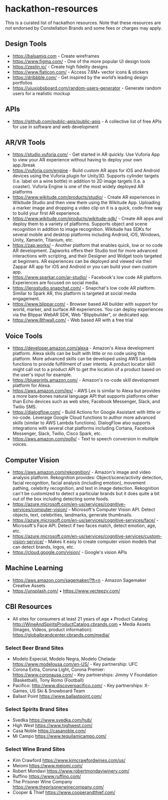 # hackathon-resources
This is a curated list of hackathon resources.  Note that these resources are not endorsed by Constellation Brands and some fees or charges may apply.

## Design Tools
* https://balsamiq.com - Create wireframes
* https://www.figma.com/ - One of the more popular UI design tools
* https://zeplin.io/ - Create high fidelity designs
* https://www.flaticon.com/ - Access 7.6M+ vector icons & stickers
* https://dribbble.com/ - Get inspired by the world’s leading design portfolios
* https://uiuxjobsboard.com/random-users-generator - Generate random users for a realistic mockup

## APIs
* https://github.com/public-apis/public-apis - A collective list of free APIs for use in software and web development

## AR/VR Tools
* https://studio.vuforia.com/ - Get started in AR quickly. Use Vuforia App to view your AR experience without having to deploy your own app./break
* https://vuforia.com/engine - Build custom AR apps for iOS and Android devices using the Vuforia plugin for Unity3D. Supports cylinder targets (I.e. label on a wine bottle) in addition to 2D image targets (I.e. a coaster). Vuforia Engine is one of the most widely deployed AR platforms
* https://www.wikitude.com/products/studio/ - Create AR experiences in Wikitude Studio and then view them using the Wikitude App. Uploading a marker image and dropping a video clip on it is a quick, code-free way to build your first AR experience.
* https://www.wikitude.com/products/wikitude-sdk/ - Create AR apps and deploy them to a variety of platforms. Supports object and scene recognition in addition to image recognition. Wikitude has SDKs for several mobile and desktop platforms including Android, iOS, Windows, Unity, Xamarin, Titanium, etc.
* https://zap.works/ - Another platform that enables quick, low or no code AR development. Zapworks offers their Studio tool for more advanced interactions with scripting, and their Designer and Widget tools targeted at beginners. AR experiences can be deployed and viewed via their Zappar AR app for iOS and Android or you can build your own custom app.
* https://www.sparkar.com/ar-studio/ - Facebook's low code AR platform. Experiences are focused on social media.
* https://lensstudio.snapchat.com/ - Snapchat's low code AR platform. Similar to Spark AR, this platform is targeted at social media engagement.
* https://www.blippar.com/ - Browser based AR builder with support for world, marker, and surface AR experiences.  You can deploy experiences via the Blippar WebAR SDK, Web "Blippbuilder", or dedicated app.
* https://www.8thwall.com/ - Web based AR with a free trial

## Voice Tools
* https://developer.amazon.com/alexa - Amazon's Alexa development platform. Alexa skills can be built with little or no code using this platform. More advanced skills can be developed using AWS Lambda functions to provide fulfillment of user intents. A product locator skill might call out to a product API to get the location of a product based on the user's input for example.
* https://blueprints.amazon.com/ - Amazon's no-code skill development platform for Alexa.
* https://aws.amazon.com/lex/ - AWS Lex is similar to Alexa but provides a more bare-bones natural language API that supports platforms other than Echo devices such as web sites, Facebook Messenger, Slack, and Twilio SMS.
* https://dialogflow.com/ - Build Actions for Google Assistant with little or no-code. Leverage Google Cloud functions to author more advanced skills (similar to AWS Lambda functions). DialogFlow also supports integrations with several chat platforms including Cortana, Facebook Messenger, Slack, Twilio, Cisco Spark, etc.
* https://aws.amazon.com/polly/ - Text to speech conversion in multiple voices.

## Computer Vision
* https://aws.amazon.com/rekognition/ - Amazon's image and video analysis platform. Rekognition provides: Object/scene/activity detection, facial recognition, facial analysis (including emotion), movement pathing, celebrity recognition, and text in image detection. Rekognition can't be customized to detect a particular brands but it does quite a bit out of the box including detecting some foods.
* https://azure.microsoft.com/en-us/services/cognitive-services/computer-vision/ - Microsoft's Computer Vision API. Detect objects, text, celebrities, landmarks, generate thumbnails.
* https://azure.microsoft.com/en-us/services/cognitive-services/face/ - Microsoft's Face API. Detect if two faces match, detect emotion, age, etc.
* https://azure.microsoft.com/en-us/services/cognitive-services/custom-vision-service/ - Makes it easy to create computer vision models that can detect brands, logos, etc.
* https://cloud.google.com/vision/ - Google's vision APIs

## Machine Learning
* https://aws.amazon.com/sagemaker/?ft=n - Amazon Sagemaker
Creative Assets
* https://unsplash.com/ • https://www.vecteezy.com/

## CBI Resources
* All sites for consumers at least 21 years of age • Product Catalog http://WineAndSpiritsProductCatalog.cbrands.com • Media Assets (Images, Videos, product information): https://globalbrandcenter.cbrands.com/media/

### Select Beer Brand Sites
* Modelo Especial, Modelo Negra, Modelo Chelada: https://www.modelousa.com/en-US/ - Key partnership: UFC
* Corona Extra, Corona Light, Corona Premier: https://www.coronausa.com/ - Key partnerships: Jimmy V Foundation (Basketball), Tony Romo (Football)
* Pacifico: http://www.discoverpacifico.com/ - Key partnerships: X-Games, US Ski & Snowboard Team
* Ballast Point https://www.ballastpoint.com/

### Select Spirits Brand Sites
* Svedka https://www.svedka.com/hub/
* High West https://www.highwest.com/
* Casa Noble https://casanoble.com/
* Mi Campo https://www.tequilamicampo.com/

### Select Wine Brand Sites
* Kim Crawford https://www.kimcrawfordwines.com/us/
* Meiomi https://www.meiomi.com/
* Robert Mondavi https://www.robertmondaviwinery.com/
* Ruffino https://www.ruffino.com/
* The Prisoner Wine Company https://www.theprisonerwinecompany.com/
* Cooper & Thief https://www.cooperandthief.com/

